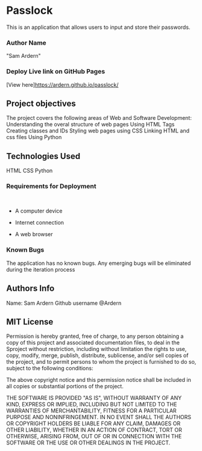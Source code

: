 # Passlock

This is an application that allows users to input and store their passwords.

### Author Name
"Sam Ardern"

### Deploy Live link on GitHub Pages
[View here]https://ardern.github.io/passlock/
## Project objectives
The project covers the following areas of Web and Software Development:
Understanding the overal structure of web pages
Using HTML Tags
Creating classes and IDs
Styling web pages using CSS
Linking HTML and css files
Using Python

## Technologies Used
HTML
CSS
Python
### Requirements for Deployment
​
* A computer device
​
* Internet connection

* A web browser
### Known Bugs
The application has no known bugs. Any emerging bugs will be eliminated during the iteration process
## Authors Info
Name: Sam Ardern
Github username @Ardern

## MIT License
Permission is hereby granted, free of charge, to any person obtaining a copy of this project and associated documentation files, to deal in the Sproject without restriction, including without limitation the rights to use, copy, modify, merge, publish, distribute, sublicense, and/or sell copies of the project, and to permit persons to whom the project is furnished to do so, subject to the following conditions:

The above copyright notice and this permission notice shall be included in all copies or substantial portions of the project.

THE SOFTWARE IS PROVIDED "AS IS", WITHOUT WARRANTY OF ANY KIND, EXPRESS OR IMPLIED, INCLUDING BUT NOT LIMITED TO THE WARRANTIES OF MERCHANTABILITY, FITNESS FOR A PARTICULAR PURPOSE AND NONINFRINGEMENT. IN NO EVENT SHALL THE AUTHORS OR COPYRIGHT HOLDERS BE LIABLE FOR ANY CLAIM, DAMAGES OR OTHER LIABILITY, WHETHER IN AN ACTION OF CONTRACT, TORT OR OTHERWISE, ARISING FROM, OUT OF OR IN CONNECTION WITH THE SOFTWARE OR THE USE OR OTHER DEALINGS IN THE PROJECT.